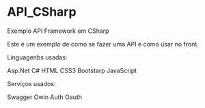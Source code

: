# API_CSharp
Exemplo API Framework em CSharp

Este é um exemplo de como se fazer uma API e como usar no front.

Linguagenbs usadas:

Asp.Net
C#
HTML
CSS3
Bootstarp
JavaScript

Serviços usados:

Swagger
Owin
Auth
Oauth
